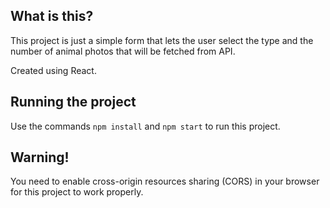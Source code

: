 ## What is this?

This project is just a simple form that lets the user select the type and the number of animal photos that will be fetched from API.

Created using React.

## Running the project

Use the commands `npm install` and `npm start` to run this project. 

## Warning!
You need to enable cross-origin resources sharing (CORS) in your browser for this project to work properly. 
